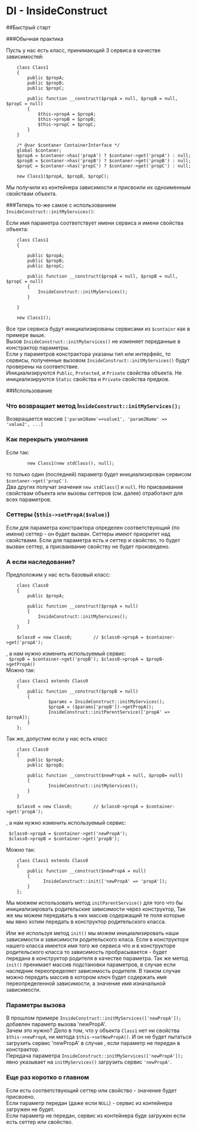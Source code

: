 # DI - InsideConstruct

##Быстрый старт

###Обычная практика

Пусть у нас есть класс, принимающий 3 сервиса в качестве зависимостей:

```
    class Class1
    {
        public $propA;
        public $propB;
        public $propC;

        public function __construct($propA = null, $propB = null, $propC = null)
        {
            $this->propA = $propA;
            $this->propB = $propB;
            $this->propC = $propC;
        }
    }

    /* @var $contaner ContainerInterface */
    global $contaner;
    $propA = $contaner->has('propA') ? $contaner->get('propA') : null;
    $propB = $contaner->has('propB') ? $contaner->get('propB') : null;
    $propC = $contaner->has('propC') ? $contaner->get('propC') : null;

    new Class1($propA, $propB, $propC);
```

Мы получили из контейнера зависимости и присвоили их одноименным свойствам объекта.

###Теперь то-же самое с использованием `InsideConstruct::initMyServices()`:

Если имя параметра соответствует имени сервиса и имени свойства объекта:

```
    class Class1
    {

        public $propA;
        public $propB;
        public $propC;

        public function __construct($propA = null, $propB = null, $propC = null)
        {
            InsideConstruct::initMyServices();
        }

    }

    new Class1();
```

Все три сервиса будут инициализированы сервисами из `$containr` как в примере выше.  
Вызов `InsideConstruct::initMyServices()` не изменяет переданные в констрактор параметры.  
Если у параметров констрактора указаны тип или интерфейс, то сервисы, полученные вызовом 
`InsideConstruct::initMyServices()` будут проверены на соответствие.  
Инициализируются `Public`, `Protected`, и `Private` свойства объекта. Не инициализируются `Static` свойства и `Private` свойства предков.
 
##Использование

### Что возвращает метод I`nsideConstruct::initMyServices();`
Возвращается массив `['param1Name'=>value1', 'param2Name' => 'value2', ...]`

### Как перекрыть умолчания
Если так:

            new Class1(new stdClass(), null);
то только один (последний) параметр будет инициализирован сервисом `$contaner->get('propC')`.  
Два других получат значения `new stdClass(`) и `null`. Но присваивания свойствам объекта или вызовы сеттеров (см. далее) отработают для всех параметров. 


### Сеттеры  (`$this->setPropA($value)`)
Если для параметра констрактора определен соответствующий (по имени) сеттер - он будет вызван.
Сеттеры имеют приоритет над свойствами. Если для параметра есть и сеттер и свойство, то будет вызван сеттер, а присваивание свойству не будет произведено.

### А если наследование?
Предположим у нас есть базовый класс:
```
	class Class0
	{
		public $propA;
	
	    public function __construct($propA = null)
	    {
	        InsideConstruct::initMyServices();
		}
	}

	$class0 = new Class0;        // $class0->propA = $container->get('propA');
```
, а нам нужно изменить используемый сервис:  
    ``` 
        $propB = $container->get('propB');
        $class0->propA = $propB->getPropA()
    ```  
Можно так:

```
	class Class1 extends Class0
	{
	    public function __construct($propB = null)
	    {
	            $params = InsideConstruct::initMyServices();
	            $propA = ($params['propB'])->getPropA();
				InsideConstruct::initParentService(['propA' => $propA]);
		}
	};
```
Так же, допустим если у нас есть класс 

```
	class Class0
	{
		public $propA;
		public $propB;
	
	    public function __construct($newPropA = null, $propB= null)
	    {
	            InsideConstruct::initMyServices();
		}
	}

	$class0 = new Class0;        // $class0->propA = $container->get('propA');
```
, а нам нужно изменить используемый сервис:  

```
 $class0->propA = $container->get('newPropA');
 $class0->propB = $container->get('propB');
```
  
Можно так:

```
	class Class1 extends Class0
	{
	    public function __construct($newPropA = null)
	    {
	          InsideConstruct::init(['newPropA' => 'propA']);  
		}
	};
```

Мы моежем использовать метод `initParentService()` для того что бы инициализировать родительские зависимости через конструктор,
Так же мы можем передавать в них массив содержащий те поля которые мы явно хотим передать в конструктор родительского класcа.

Или же используя метод `init()` мы можем инициализировать наши зависимости и зависимости родительского класа.
Если в конструкторе нашего класcа имеется имя того же сервиса что и в конструкторе родительского класса то 
зависимость пробрасывается - будет передана в конструктор родителя в качестве параметра.
Так же метод `init()` пренимает массив подстановки параметров, в случае если наследник переопределяет зависимость родителя.
В такком случае можно передать массив в котором ключ будет содержать имя переопределенной зависимости, а значение имя изначальной зависимости.

### Параметры вызова
В прошлом примере `InsideConstruct::initMyServices(['newPropA']);` добавлен параметр вызова 'newPropA'.  
Зачем это нужно? Дело в том, что у объекта `Class1` нет ни свойства `$this->newPropA`, 
ни метода `$this->setNewPropA()`. И он не будет пытаться загрузить сервис 'newPropA' в случае , если параметр не передан в констрактор.  
Передача параметра `InsideConstruct::initMyServices(['newPropA']);` явно указывает на `initMyServices()` загрузить сервис `'newPropA'`.

### Еще раз коротко о главном
Если есть соответствующий сеттер или свойство - значение будет присвоено.   
Если параметр передан (даже если `NULL`) - сервис из контейнера загружен не будет.   
Если параметр не передан, сервис из контейнера буде загружен если есть сеттер или свойство.   

